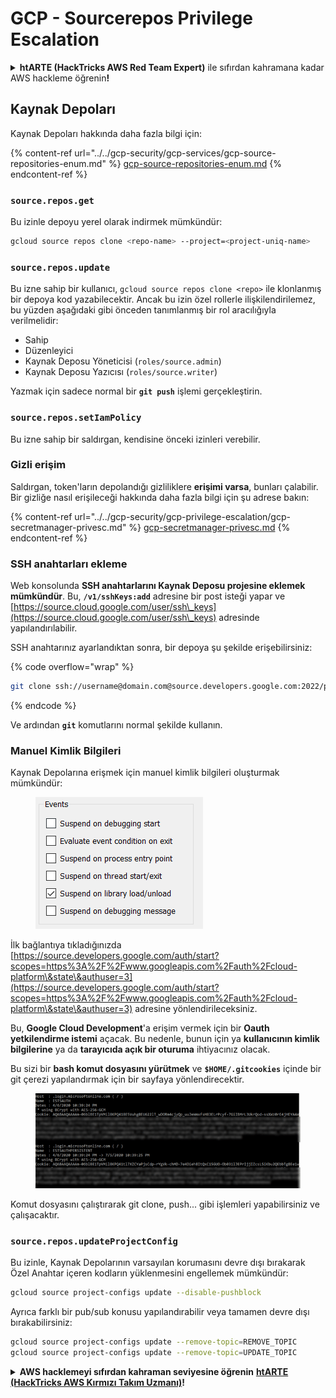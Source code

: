 # GCP - Sourcerepos Privilege Escalation

<details>

<summary><strong>htARTE (HackTricks AWS Red Team Expert)</strong> ile sıfırdan kahramana kadar AWS hackleme öğrenin<strong>!</strong></summary>

HackTricks'i desteklemenin diğer yolları:

* Şirketinizi HackTricks'te **reklamınızı görmek** veya **HackTricks'i PDF olarak indirmek** için [**ABONELİK PLANLARINI**](https://github.com/sponsors/carlospolop) kontrol edin!
* [**Resmi PEASS & HackTricks ürünlerini**](https://peass.creator-spring.com) edinin
* Özel [**NFT'lerden**](https://opensea.io/collection/the-peass-family) oluşan koleksiyonumuz [**The PEASS Family**](https://opensea.io/collection/the-peass-family)'i keşfedin
* 💬 [**Discord grubuna**](https://discord.gg/hRep4RUj7f) veya [**telegram grubuna**](https://t.me/peass) **katılın** veya **Twitter** 🐦 [**@hacktricks_live**](https://twitter.com/hacktricks_live)'ı **takip edin**.
* **Hacking hilelerinizi** [**HackTricks**](https://github.com/carlospolop/hacktricks) ve [**HackTricks Cloud**](https://github.com/carlospolop/hacktricks-cloud) github reposuna **PR göndererek** paylaşın.

</details>

## Kaynak Depoları

Kaynak Depoları hakkında daha fazla bilgi için:

{% content-ref url="../../gcp-security/gcp-services/gcp-source-repositories-enum.md" %}
[gcp-source-repositories-enum.md](../../gcp-security/gcp-services/gcp-source-repositories-enum.md)
{% endcontent-ref %}

### `source.repos.get`

Bu izinle depoyu yerel olarak indirmek mümkündür:
```bash
gcloud source repos clone <repo-name> --project=<project-uniq-name>
```
### `source.repos.update`

Bu izne sahip bir kullanıcı, `gcloud source repos clone <repo>` ile klonlanmış bir depoya kod yazabilecektir. Ancak bu izin özel rollerle ilişkilendirilemez, bu yüzden aşağıdaki gibi önceden tanımlanmış bir rol aracılığıyla verilmelidir:

* Sahip
* Düzenleyici
* Kaynak Deposu Yöneticisi (`roles/source.admin`)
* Kaynak Deposu Yazıcısı (`roles/source.writer`)

Yazmak için sadece normal bir **`git push`** işlemi gerçekleştirin.

### `source.repos.setIamPolicy`

Bu izne sahip bir saldırgan, kendisine önceki izinleri verebilir.

### Gizli erişim

Saldırgan, token'ların depolandığı gizliliklere **erişimi varsa**, bunları çalabilir. Bir gizliğe nasıl erişileceği hakkında daha fazla bilgi için şu adrese bakın:

{% content-ref url="../../gcp-security/gcp-privilege-escalation/gcp-secretmanager-privesc.md" %}
[gcp-secretmanager-privesc.md](../../gcp-security/gcp-privilege-escalation/gcp-secretmanager-privesc.md)
{% endcontent-ref %}

### SSH anahtarları ekleme

Web konsolunda **SSH anahtarlarını Kaynak Deposu projesine eklemek mümkündür**. Bu, **`/v1/sshKeys:add`** adresine bir post isteği yapar ve [https://source.cloud.google.com/user/ssh\_keys](https://source.cloud.google.com/user/ssh\_keys) adresinde yapılandırılabilir.

SSH anahtarınız ayarlandıktan sonra, bir depoya şu şekilde erişebilirsiniz:

{% code overflow="wrap" %}
```bash
git clone ssh://username@domain.com@source.developers.google.com:2022/p/<proj-name>/r/<repo-name>
```
{% endcode %}

Ve ardından **`git`** komutlarını normal şekilde kullanın.

### Manuel Kimlik Bilgileri

Kaynak Depolarına erişmek için manuel kimlik bilgileri oluşturmak mümkündür:

<figure><img src="../../../.gitbook/assets/image (135).png" alt=""><figcaption></figcaption></figure>

İlk bağlantıya tıkladığınızda [https://source.developers.google.com/auth/start?scopes=https%3A%2F%2Fwww.googleapis.com%2Fauth%2Fcloud-platform\&state\&authuser=3](https://source.developers.google.com/auth/start?scopes=https%3A%2F%2Fwww.googleapis.com%2Fauth%2Fcloud-platform\&state\&authuser=3) adresine yönlendirileceksiniz.

Bu, **Google Cloud Development**'a erişim vermek için bir **Oauth yetkilendirme istemi** açacak. Bu nedenle, bunun için ya **kullanıcının kimlik bilgilerine** ya da **tarayıcıda açık bir oturuma** ihtiyacınız olacak.

Bu sizi bir **bash komut dosyasını yürütmek** ve **`$HOME/.gitcookies`** içinde bir git çerezi yapılandırmak için bir sayfaya yönlendirecektir.

<figure><img src="../../../.gitbook/assets/image (134).png" alt=""><figcaption></figcaption></figure>

Komut dosyasını çalıştırarak git clone, push... gibi işlemleri yapabilirsiniz ve çalışacaktır.

### `source.repos.updateProjectConfig`

Bu izinle, Kaynak Depolarının varsayılan korumasını devre dışı bırakarak Özel Anahtar içeren kodların yüklenmesini engellemek mümkündür:
```bash
gcloud source project-configs update --disable-pushblock
```
Ayrıca farklı bir pub/sub konusu yapılandırabilir veya tamamen devre dışı bırakabilirsiniz:
```bash
gcloud source project-configs update --remove-topic=REMOVE_TOPIC
gcloud source project-configs update --remove-topic=UPDATE_TOPIC
```
<details>

<summary><strong>AWS hacklemeyi sıfırdan kahraman seviyesine öğrenin</strong> <a href="https://training.hacktricks.xyz/courses/arte"><strong>htARTE (HackTricks AWS Kırmızı Takım Uzmanı)</strong></a><strong>!</strong></summary>

HackTricks'ı desteklemenin diğer yolları:

* **Şirketinizi HackTricks'te reklamını görmek isterseniz** veya **HackTricks'i PDF olarak indirmek isterseniz** [**ABONELİK PLANLARINA**](https://github.com/sponsors/carlospolop) göz atın!
* [**Resmi PEASS & HackTricks ürünlerini**](https://peass.creator-spring.com) edinin
* [**The PEASS Ailesi'ni**](https://opensea.io/collection/the-peass-family) keşfedin, özel [**NFT'lerimiz**](https://opensea.io/collection/the-peass-family) koleksiyonumuz
* 💬 [**Discord grubuna**](https://discord.gg/hRep4RUj7f) veya [**telegram grubuna**](https://t.me/peass) **katılın** veya **Twitter** 🐦 [**@hacktricks_live**](https://twitter.com/hacktricks_live)**'ı takip edin**.
* **Hacking hilelerinizi** [**HackTricks**](https://github.com/carlospolop/hacktricks) ve [**HackTricks Cloud**](https://github.com/carlospolop/hacktricks-cloud) github reposuna **PR göndererek paylaşın**.

</details>
